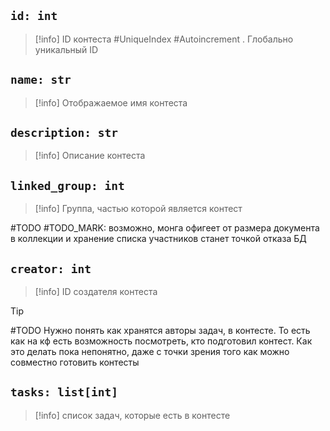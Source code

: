 ## `id: int`
> [!info] ID контеста #UniqueIndex #Autoincrement . Глобально уникальный ID

## `name: str`
> [!info] Отображаемое имя контеста

## `description: str`
> [!info] Описание контеста

## `linked_group: int`
>[!info] Группа, частью которой является контест

#TODO #TODO_MARK: возможно, монга офигеет от размера документа в коллекции и хранение списка участников станет точкой отказа БД
## `creator: int`
> [!info] ID cоздателя контеста

> [!tip]
> #TODO Нужно понять как хранятся авторы задач, в контесте. То есть как на кф есть возможность посмотреть, кто подготовил контест. Как это делать пока непонятно, даже с точки зрения того как можно совместно готовить контесты

## `tasks: list[int]`
> [!info] список задач, которые есть в контесте


